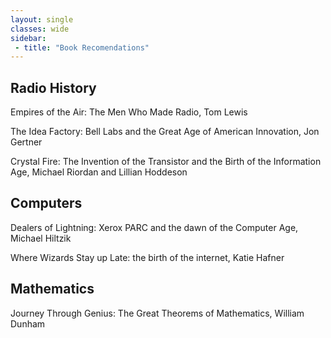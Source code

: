 ```yaml
---
layout: single
classes: wide
sidebar:
 - title: "Book Recomendations"
---
```

## Radio History
Empires of the Air: The Men Who Made Radio, Tom Lewis

The Idea Factory: Bell Labs and the Great Age of American Innovation, Jon Gertner

Crystal Fire: The Invention of the Transistor and the Birth of the Information Age, Michael Riordan and Lillian Hoddeson

## Computers
Dealers of Lightning: Xerox PARC and the dawn of the Computer Age, Michael Hiltzik

Where Wizards Stay up Late: the birth of the internet,  Katie Hafner 

## Mathematics
Journey Through Genius: The Great Theorems of Mathematics, William Dunham
